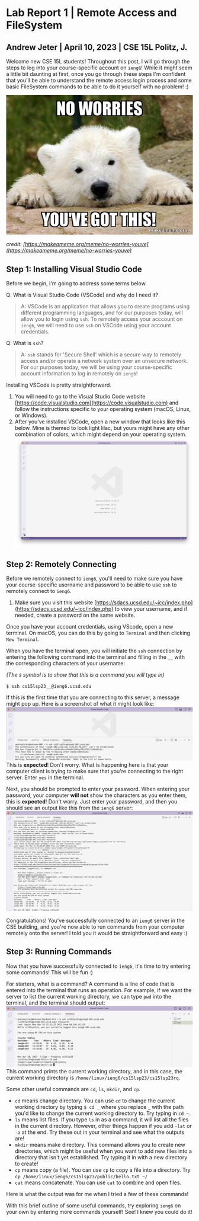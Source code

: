 # Lab Report 1 | Remote Access and FileSystem

## Andrew Jeter | April 10, 2023 | CSE 15L Politz, J.

Welcome new CSE 15L students! Throughout this post, I will go through the steps to log into your course-specific account on `ieng6`!
While it might seem a little bit daunting at first, once you go through these steps I'm confident that you'll be able to understand the remote access login process and some basic FileSystem commands to be able to do it yourself with no problem! :)

![Image](youve-got-this-meme.jpeg)

*credit: [https://makeameme.org/meme/no-worries-youve](https://makeameme.org/meme/no-worries-youve)*

## Step 1: Installing Visual Studio Code
Before we begin, I'm going to address some terms below.

Q: What is Visual Studio Code (VSCode) and why do I need it?
> A: VSCode is an application that allows you to create programs using different programming languages, and for our purposes today, will allow you to login using `ssh`. To remotely access your acccount on `ieng6`, we will need to use `ssh` on VSCode using your account credentials.

Q: What is `ssh`?
> A: `ssh` stands for 'Secure Shell' which is a secure way to remotely access and/or operate a network system over an unsecure network. For our purposes today, we will be using your course-specific account information to log in remotely on `ieng6`!

Installing VSCode is pretty straightforward. 

1. You will need to go to the Visual Studio Code website [https://code.visualstudio.com](https://code.visualstudio.com) and follow the instructions specific to your operating system (macOS, Linux, or Windows).
2. After you've installed VSCode, open a new window that looks like this below. Mine is themed to look light lilac, but yours might have any other combination of colors, which might depend on your operating system. ![Image](VScode-blank.png)

## Step 2: Remotely Connecting
Before we remotely connect to `ieng6`, you'll need to make sure you have your course-specific username and password to be able to use `ssh` to remotely connect to `ieng6`.

1. Make sure you visit this website [https://sdacs.ucsd.edu/~icc/index.php](https://sdacs.ucsd.edu/~icc/index.php) to view your username, and if needed, create a password on the same website.

Once you have your account credentials, using VScode, open a new terminal. On macOS, you can do this by going to `Terminal` and then clicking `New Terminal`.

When you have the terminal open, you will initiate the `ssh` connection by entering the following command into the terminal and filling in the `__` with the corresponding characters of your username:

*(The `$` symbol is to show that this is a command you will type in)*
````
$ ssh cs15lsp23__@ieng6.ucsd.edu
````
If this is the first time that you are connecting to this server, a message might pop up. Here is a screenshot of what it might look like: ![Image](VScode-host-authenticity.png)
This is **expected**! Don't worry. What is happening here is that your computer client is trying to make sure that you're connecting to the right server. Enter `yes` in the terminal.

Next, you should be prompted to enter your password. When entering your password, your computer **will not** show the characters as you enter them, this is **expected**! Don't worry. Just enter your password, and then you should see an output like this from the `ieng6` server: ![Image](VScode-ssh-password-correct.png)

Congratulations! You've successfully connected to an `ieng6` server in the CSE building, and you're now able to run commands from your computer remotely onto the server! I told you it would be straightforward and easy :)

## Step 3: Running Commands
Now that you have successfully connected to `ieng6`, it's time to try entering some commands! This will be fun :)

For starters, what is a command? A command is a line of code that is entered into the terminal that runs an operation. For example, if we want the server to list the current working directory, we can type `pwd` into the terminal, and the terminal should output: ![Image](VScode-pwd-ieng6-output.png)
This command prints the current working directory, and in this case, the current working directory is `/home/linux/ieng6/cs15lsp23/cs15lsp23rq`.

Some other useful commands are `cd`, `ls`, `mkdir`, and `cp`.
- `cd` means change directory. You can use `cd` to change the current working directory by typing `$ cd _` where you replace _ with the path you'd like to change the current working directory to. Try typing in `cd ~`.
- `ls` means list files. If you type `ls` in as a command, it will list all the files in the current directory. However, other things happen if you add `-lat` or `-a` at the end. Try these out in your terminal and see what the outputs are!
- `mkdir` means make directory. This command allows you to create new directories, which might be useful when you want to add new files into a directory that isn't yet established. Try typing it in with a new directory to create!
- `cp` means copy (a file). You can use `cp` to copy a file into a directory. Try `cp /home/linux/ieng6/cs15lsp23/public/hello.txt ~/`
- `cat` means concatenate. You can use `cat` to combine and open files.

Here is what the output was for me when I tried a few of these commands!

With this brief outline of some useful commands, try exploring `ieng6` on your own by entering more commands yourself!
See! I knew you could do it! 
